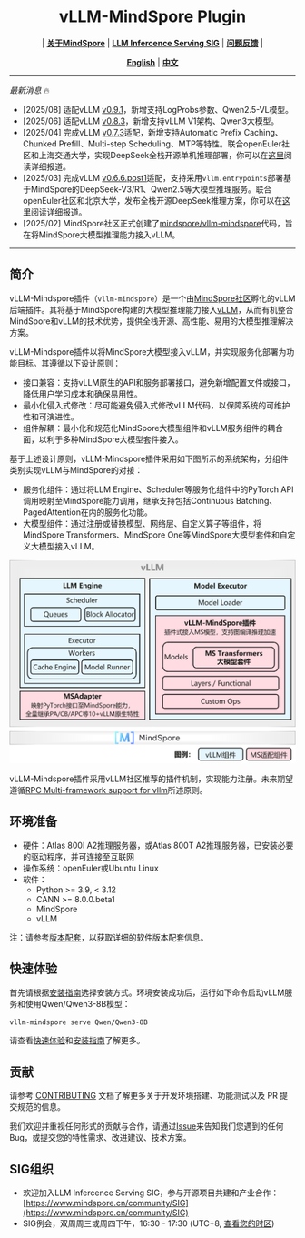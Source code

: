 <h1 align="center">
vLLM-MindSpore Plugin
</h1>

<p align="center">
| <a href="https://www.mindspore.cn/"><b>关于MindSpore</b></a> | <a href="https://www.mindspore.cn/community/SIG"><b>LLM Infercence Serving SIG</b></a> | <a href="https://gitee.com/mindspore/vllm-mindspore/issues"><b>问题反馈</b></a> |
</p>

<p align="center">
<a href="README_en.md"><b>English</b></a> | <a href="README.md"><b>中文</b></a>
</p>

---
*最新消息* 🔥

- [2025/08] 适配vLLM [v0.9.1](https://github.com/vllm-project/vllm/releases/tag/v0.9.1)，新增支持LogProbs参数、Qwen2.5-VL模型。
- [2025/06] 适配vLLM [v0.8.3](https://github.com/vllm-project/vllm/releases/tag/v0.8.3)，新增支持vLLM V1架构、Qwen3大模型。
- [2025/04] 完成vLLM [v0.7.3](https://github.com/vllm-project/vllm/releases/tag/v0.7.3)适配，新增支持Automatic Prefix Caching、Chunked Prefill、Multi-step Scheduling、MTP等特性。联合openEuler社区和上海交通大学，实现DeepSeek全栈开源单机推理部署，你可以在[这里](https://www.openeuler.org/zh/news/openEuler/20240421-jd/20240421-jd.html)阅读详细报道。
- [2025/03] 完成vLLM [v0.6.6.post1](https://github.com/vllm-project/vllm/releases/tag/v0.6.6.post1)适配，支持采用`vllm.entrypoints`部署基于MindSpore的DeepSeek-V3/R1、Qwen2.5等大模型推理服务。联合openEuler社区和北京大学，发布全栈开源DeepSeek推理方案，你可以在[这里](https://news.pku.edu.cn/xwzh/e13046c47d03471c8cebb950bd1f4598.htm)阅读详细报道。
- [2025/02] MindSpore社区正式创建了[mindspore/vllm-mindspore](https://gitee.com/mindspore/vllm-mindspore)代码，旨在将MindSpore大模型推理能力接入vLLM。

---

## 简介

vLLM-Mindspore插件（`vllm-mindspore`）是一个由[MindSpore社区](https://www.mindspore.cn/)孵化的vLLM后端插件。其将基于MindSpore构建的大模型推理能力接入[vLLM](https://github.com/vllm-project/vllm)，从而有机整合MindSpore和vLLM的技术优势，提供全栈开源、高性能、易用的大模型推理解决方案。

vLLM-Mindspore插件以将MindSpore大模型接入vLLM，并实现服务化部署为功能目标。其遵循以下设计原则：

- 接口兼容：支持vLLM原生的API和服务部署接口，避免新增配置文件或接口，降低用户学习成本和确保易用性。
- 最小化侵入式修改：尽可能避免侵入式修改vLLM代码，以保障系统的可维护性和可演进性。
- 组件解耦：最小化和规范化MindSpore大模型组件和vLLM服务组件的耦合面，以利于多种MindSpore大模型套件接入。

基于上述设计原则，vLLM-Mindspore插件采用如下图所示的系统架构，分组件类别实现vLLM与MindSpore的对接：

- 服务化组件：通过将LLM Engine、Scheduler等服务化组件中的PyTorch API调用映射至MindSpore能力调用，继承支持包括Continuous Batching、PagedAttention在内的服务化功能。
- 大模型组件：通过注册或替换模型、网络层、自定义算子等组件，将MindSpore Transformers、MindSpore One等MindSpore大模型套件和自定义大模型接入vLLM。

<div align="center">
  <img src="docs/arch.cn.png" alt="Description" width="800" />
</div>

vLLM-Mindspore插件采用vLLM社区推荐的插件机制，实现能力注册。未来期望遵循[RPC Multi-framework support for vllm](https://gitee.com/mindspore/vllm-mindspore/issues/IBTNRG)所述原则。

## 环境准备

- 硬件：Atlas 800I A2推理服务器，或Atlas 800T A2推理服务器，已安装必要的驱动程序，并可连接至互联网
- 操作系统：openEuler或Ubuntu Linux
- 软件：
  - Python >= 3.9, < 3.12
  - CANN >= 8.0.0.beta1
  - MindSpore
  - vLLM

注：请参考[版本配套](https://gitee.com/mindspore/docs/blob/master/docs/vllm_mindspore/docs/source_zh_cn/getting_started/installation/installation.md)，以获取详细的软件版本配套信息。

## 快速体验

首先请根据[安装指南](https://gitee.com/mindspore/docs/blob/master/docs/vllm_mindspore/docs/source_zh_cn/getting_started/installation/installation.md)选择安装方式。环境安装成功后，运行如下命令启动vLLM服务和使用Qwen/Qwen3-8B模型：

```bash
vllm-mindspore serve Qwen/Qwen3-8B
```

请查看[快速体验](https://gitee.com/mindspore/docs/blob/master/docs/vllm_mindspore/docs/source_zh_cn/getting_started/quick_start/quick_start.md)和[安装指南](https://gitee.com/mindspore/docs/blob/master/docs/vllm_mindspore/docs/source_zh_cn/getting_started/installation/installation.md)了解更多。

## 贡献

请参考 [CONTRIBUTING](https://gitee.com/mindspore/docs/blob/master/docs/vllm_mindspore/docs/source_zh_cn/developer_guide/contributing.md) 文档了解更多关于开发环境搭建、功能测试以及 PR 提交规范的信息。

我们欢迎并重视任何形式的贡献与合作，请通过[Issue](https://gitee.com/mindspore/vllm-mindspore/issues)来告知我们您遇到的任何Bug，或提交您的特性需求、改进建议、技术方案。

## SIG组织

- 欢迎加入LLM Infercence Serving SIG，参与开源项目共建和产业合作：[https://www.mindspore.cn/community/SIG](https://www.mindspore.cn/community/SIG)
- SIG例会，双周周三或周四下午，16:30 - 17:30 (UTC+8, [查看您的时区](https://dateful.com/convert/gmt8?t=15))

